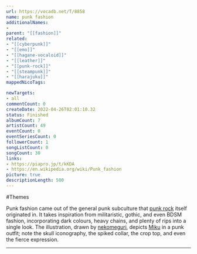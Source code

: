 ```yaml
---
url: https://vocadb.net/T/8858
name: punk fashion
additionalNames: 
- 
parent: "[[fashion]]"
related:
- "[[cyberpunk]]"
- "[[emo]]"
- "[[hagane-vocaloid]]"
- "[[leather]]"
- "[[punk-rock]]"
- "[[steampunk]]"
- "[[harajuku]]"
mappedNicoTags:

newTargets:
- all
commentCount: 0
createDate: 2022-04-26T02:01:10.32
status: Finished
albumCount: 7
artistCount: 49
eventCount: 0
eventSeriesCount: 0
followerCount: 1
songListCount: 0
songCount: 30
links: 
- https://piapro.jp/t/kKDA
- https://en.wikipedia.org/wiki/Punk_fashion
picture: true
descriptionLength: 500
---
```


#Themes

Punk fashion came out of the general punk subculture that [punk rock](https://vocadb.net/T/480/punk-rock) itself originated in. It takes inspiration from militaristic, gothic, and even BDSM fashion, incorporating dark colours, heavy chains, and plenty of rips into a single look. The illustration, drawn by [nekomeguri](https://vocadb.net/Ar/70170), depicts [Miku](https://vocadb.net/Ar/1) in a punk outfit; note the skull iconography, the spiked collar, the crop top, and even the fierce expression.

---

